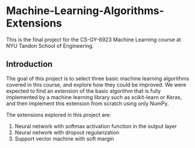 # Machine-Learning-Algorithms-Extensions
This is the final project for the CS-GY-6923 Machine Learning course at NYU Tandon School of Engineering.


## Introduction
The goal of this project is to select three basic machine learning algorithms covered in this course, and explore how they could be improved. We were expected to find an extension of the basic algorithm that is fully implemented by a machine learning library such as scikit-learn or Keras, and then implement this extension from scratch using only NumPy.

The extensions explored in this project are:

1. Neural network with softmax activation function in the output layer
2. Neural network with dropout regularization
3. Support vector machine with soft margin
